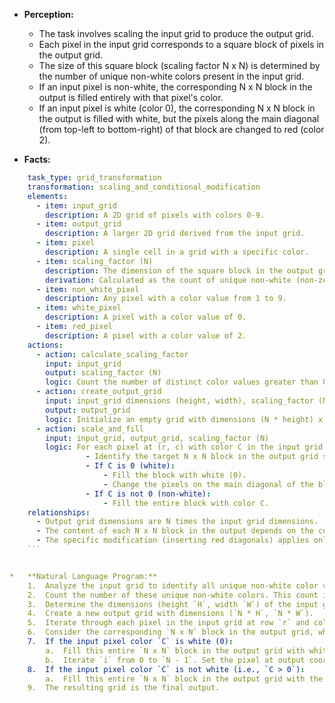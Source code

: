*   **Perception:**
    *   The task involves scaling the input grid to produce the output grid.
    *   Each pixel in the input grid corresponds to a square block of pixels in the output grid.
    *   The size of this square block (scaling factor N x N) is determined by the number of unique non-white colors present in the input grid.
    *   If an input pixel is non-white, the corresponding N x N block in the output is filled entirely with that pixel's color.
    *   If an input pixel is white (color 0), the corresponding N x N block in the output is filled with white, but the pixels along the main diagonal (from top-left to bottom-right) of that block are changed to red (color 2).

*   **Facts:**
    
```yaml
    task_type: grid_transformation
    transformation: scaling_and_conditional_modification
    elements:
      - item: input_grid
        description: A 2D grid of pixels with colors 0-9.
      - item: output_grid
        description: A larger 2D grid derived from the input grid.
      - item: pixel
        description: A single cell in a grid with a specific color.
      - item: scaling_factor (N)
        description: The dimension of the square block in the output grid corresponding to a single pixel in the input grid.
        derivation: Calculated as the count of unique non-white (non-zero) colors in the input grid.
      - item: non_white_pixel
        description: Any pixel with a color value from 1 to 9.
      - item: white_pixel
        description: A pixel with a color value of 0.
      - item: red_pixel
        description: A pixel with a color value of 2.
    actions:
      - action: calculate_scaling_factor
        input: input_grid
        output: scaling_factor (N)
        logic: Count the number of distinct color values greater than 0 in the input grid.
      - action: create_output_grid
        input: input_grid dimensions (height, width), scaling_factor (N)
        output: output_grid
        logic: Initialize an empty grid with dimensions (N * height) x (N * width).
      - action: scale_and_fill
        input: input_grid, output_grid, scaling_factor (N)
        logic: For each pixel at (r, c) with color C in the input grid:
                 - Identify the target N x N block in the output grid starting at (N*r, N*c).
                 - If C is 0 (white):
                     - Fill the block with white (0).
                     - Change the pixels on the main diagonal of the block, i.e., at (N*r + i, N*c + i) for i from 0 to N-1, to red (2).
                 - If C is not 0 (non-white):
                     - Fill the entire block with color C.
    relationships:
      - Output grid dimensions are N times the input grid dimensions.
      - The content of each N x N block in the output depends on the color of the corresponding single pixel in the input.
      - The specific modification (inserting red diagonals) applies only to blocks corresponding to white input pixels.
    ```


*   **Natural Language Program:**
    1.  Analyze the input grid to identify all unique non-white color values present.
    2.  Count the number of these unique non-white colors. This count is the scaling factor, `N`.
    3.  Determine the dimensions (height `H`, width `W`) of the input grid.
    4.  Create a new output grid with dimensions (`N * H`, `N * W`).
    5.  Iterate through each pixel in the input grid at row `r` and column `c` (from `r=0` to `H-1`, `c=0` to `W-1`). Let the color of this input pixel be `C`.
    6.  Consider the corresponding `N x N` block in the output grid, which spans rows from `N * r` to `N * r + N - 1` and columns from `N * c` to `N * c + N - 1`.
    7.  If the input pixel color `C` is white (0):
        a.  Fill this entire `N x N` block in the output grid with white (0).
        b.  Iterate `i` from 0 to `N - 1`. Set the pixel at output coordinates (`N * r + i`, `N * c + i`) to red (2).
    8.  If the input pixel color `C` is not white (i.e., `C > 0`):
        a.  Fill this entire `N x N` block in the output grid with the color `C`.
    9.  The resulting grid is the final output.